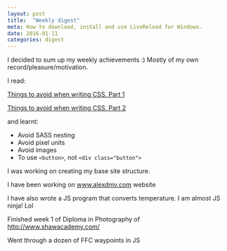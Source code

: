 ```yaml
---
layout: post
title:  "Weekly digest"
meta: How to download, install and use LiveReload for Windows.
date: 2016-01-11
categories: digest
---
```

<p>I decided to sum up my weekly achievements :) Mostly of my own record/pleasure/motivation.</p>

<p>I read:</p>

<p><a href="https://medium.com/@Heydon/things-to-avoid-when-writing-css-1a222c43c28f#.kq40mim72">Things to avoid when writing CSS. Part 1</a></p>

<p><a href="https://medium.com/@Heydon/things-to-avoid-when-writing-css-part-2-7639f0f6880d#.m5cqic2i0">Things to avoid when writing CSS. Part 2</a></p>

<p>and learnt:</p>

<ul>
  <li>Avoid SASS nesting</li>
  <li>Avoid pixel units</li>
  <li>Avoid images</li>
  <li>To use <code>&lt;button&gt;</code>, not <code>&lt;div class="button"&gt;</code></li>
</ul>

<p>I was working on creating my base site structure.</p>
<p>I have been working on <a href="http://www.alexdmv.com">www.alexdmv.com</a> website</p>
<p>I have also wrote a JS program that converts temperature. I am almost JS ninja! Lol</p>
<p>Finished week 1 of Diploma in Photography of <a href="http://www.shawacademy.com/">http://www.shawacademy.com/</a></p>
<p>Went through a dozen of FFC waypoints in JS</p>
